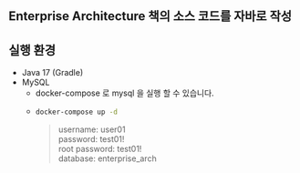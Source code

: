 ## Enterprise Architecture 책의 소스 코드를 자바로 작성

## 실행 환경

- Java 17 (Gradle)
- MySQL
  - docker-compose 로 mysql 을 실행 할 수 있습니다.
  - ```Bash
    docker-compose up -d
    ```
    > username: user01 <br/>
    > password: test01! <br/>
    > root password: test01! <br/>
    > database: enterprise_arch <br/>
